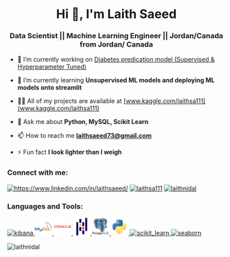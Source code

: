 <h1 align="center">Hi 👋, I'm Laith Saeed</h1>
<h3 align="center">Data Scientist || Machine Learning Engineer || Jordan/Canada   from Jordan/ Canada</h3>

- 🔭 I’m currently working on [Diabetes predication model (Supervised & Hyperparameter Tuned)](https://github.com/LaithNidal/DiabetesML-Supervised-Classfication-)

- 🌱 I’m currently learning **Unsupervised ML models and deploying ML models onto streamlit**

- 👨‍💻 All of my projects are available at [www.kaggle.com/laithsa111](www.kaggle.com/laithsa111)

- 💬 Ask me about **Python, MySQL, Scikit Learn**

- 📫 How to reach me **laithsaeed73@gmail.com**

- ⚡ Fun fact **I look lighter than I weigh**

<h3 align="left">Connect with me:</h3>
<p align="left">
<a href="https://linkedin.com/in/https://www.linkedin.com/in/laithsaeed/" target="blank"><img align="center" src="https://raw.githubusercontent.com/rahuldkjain/github-profile-readme-generator/master/src/images/icons/Social/linked-in-alt.svg" alt="https://www.linkedin.com/in/laithsaeed/" height="30" width="40" /></a>
<a href="https://kaggle.com/laithsa111" target="blank"><img align="center" src="https://raw.githubusercontent.com/rahuldkjain/github-profile-readme-generator/master/src/images/icons/Social/kaggle.svg" alt="laithsa111" height="30" width="40" /></a>
<a href="https://www.leetcode.com/laithnidal" target="blank"><img align="center" src="https://raw.githubusercontent.com/rahuldkjain/github-profile-readme-generator/master/src/images/icons/Social/leet-code.svg" alt="laithnidal" height="30" width="40" /></a>
</p>

<h3 align="left">Languages and Tools:</h3>
<p align="left"> <a href="https://www.elastic.co/kibana" target="_blank" rel="noreferrer"> <img src="https://www.vectorlogo.zone/logos/elasticco_kibana/elasticco_kibana-icon.svg" alt="kibana" width="40" height="40"/> </a> <a href="https://www.mysql.com/" target="_blank" rel="noreferrer"> <img src="https://raw.githubusercontent.com/devicons/devicon/master/icons/mysql/mysql-original-wordmark.svg" alt="mysql" width="40" height="40"/> </a> <a href="https://www.oracle.com/" target="_blank" rel="noreferrer"> <img src="https://raw.githubusercontent.com/devicons/devicon/master/icons/oracle/oracle-original.svg" alt="oracle" width="40" height="40"/> </a> <a href="https://pandas.pydata.org/" target="_blank" rel="noreferrer"> <img src="https://raw.githubusercontent.com/devicons/devicon/2ae2a900d2f041da66e950e4d48052658d850630/icons/pandas/pandas-original.svg" alt="pandas" width="40" height="40"/> </a> <a href="https://www.postgresql.org" target="_blank" rel="noreferrer"> <img src="https://raw.githubusercontent.com/devicons/devicon/master/icons/postgresql/postgresql-original-wordmark.svg" alt="postgresql" width="40" height="40"/> </a> <a href="https://www.python.org" target="_blank" rel="noreferrer"> <img src="https://raw.githubusercontent.com/devicons/devicon/master/icons/python/python-original.svg" alt="python" width="40" height="40"/> </a> <a href="https://scikit-learn.org/" target="_blank" rel="noreferrer"> <img src="https://upload.wikimedia.org/wikipedia/commons/0/05/Scikit_learn_logo_small.svg" alt="scikit_learn" width="40" height="40"/> </a> <a href="https://seaborn.pydata.org/" target="_blank" rel="noreferrer"> <img src="https://seaborn.pydata.org/_images/logo-mark-lightbg.svg" alt="seaborn" width="40" height="40"/> </a> </p>

<p><img align="center" src="https://github-readme-stats.vercel.app/api/top-langs?username=laithnidal&show_icons=true&locale=en&layout=compact" alt="laithnidal" /></p>
